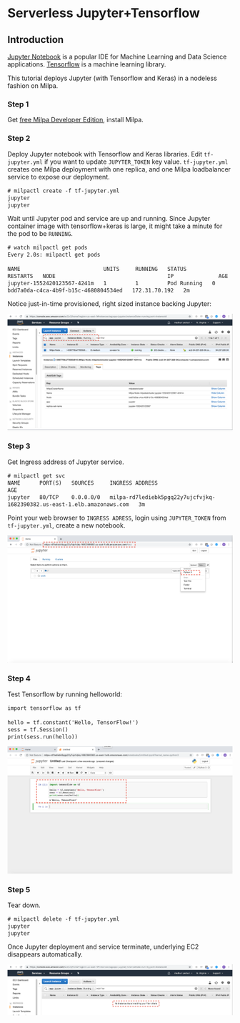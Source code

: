 # Serverless Jupyter+Tensorflow

## Introduction

[Jupyter Notebook](https://jupyter-notebook.readthedocs.io/en/stable/) is a popular IDE for Machine Learning and Data Science applications.
[Tensorflow](https://www.tensorflow.org/) is a machine learning library.

This tutorial deploys Jupyter (with Tensorflow and Keras) in a nodeless fashion on Milpa.
### Step 1

Get [free Milpa Developer Edition](https://www.elotl.co/trial), install Milpa.

### Step 2

Deploy Jupyter notebook with Tensorflow and Keras libraries. Edit `tf-jupyter.yml` if you want to update `JUPYTER_TOKEN` key value. `tf-jupyter.yml` creates one Milpa deployment with one replica, and one Milpa loadbalancer service to expose our deployment.

```
# milpactl create -f tf-jupyter.yml
jupyter
jupyter
```

Wait until Jupyter pod and service are up and running. Since Jupyter container image with tensorflow+keras is large, it might take a minute for the pod to be `RUNNING`.

```
# watch milpactl get pods
Every 2.0s: milpactl get pods                                                                                        

NAME                          UNITS     RUNNING   STATUS        RESTARTS   NODE                                   IP              AGE
jupyter-1552420123567-4241m   1         1         Pod Running   0          bdd7a0da-c4ca-4b9f-b15c-4680804534ed   172.31.70.192   2m

```

Notice just-in-time provisioned, right sized instance backing Jupyter:

![JIT EC2](https://github.com/elotl/milpa-apps/blob/master/tensorflow-jupyter/screenshots/jit-jupyter-instance.png "JIT EC2")

### Step 3

Get Ingress address of Jupyter service.

```
# milpactl get svc
NAME      PORT(S)   SOURCES     INGRESS ADDRESS                                                           AGE
jupyter   80/TCP    0.0.0.0/0   milpa-rd7lediebk5pgq22y7ujcfvjkq-1682390382.us-east-1.elb.amazonaws.com   3m
```

Point your web browser to `INGRESS ADRESS`, login using `JUPYTER_TOKEN` from `tf-jupyter.yml`, create a new notebook.

![Jupyter login](https://github.com/elotl/milpa-apps/blob/master/tensorflow-jupyter/screenshots/jupyter-login.png "Jupyter login")

### Step 4

Test Tensorflow by running helloworld:

```
import tensorflow as tf

hello = tf.constant('Hello, TensorFlow!')
sess = tf.Session()
print(sess.run(hello))
```

![Tensorflow helloworld](https://github.com/elotl/milpa-apps/blob/master/tensorflow-jupyter/screenshots/tensorflow-helloworld.png "Tensorflow helloworld")

### Step 5

Tear down.

```
# milpactl delete -f tf-jupyter.yml 
jupyter
jupyter
```

Once Jupyter deployment and service terminate, underlying EC2 disappears automatically.

![Jupyter teardown](https://github.com/elotl/milpa-apps/blob/master/tensorflow-jupyter/screenshots/jupyter-teardown.png "Jupyter teardown")
